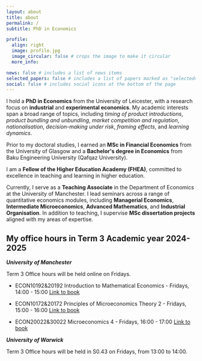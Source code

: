 ```yaml
---
layout: about
title: about
permalink: /
subtitle: PhD in Economics

profile:
  align: right
  image: profile.jpg
  image_circular: false # crops the image to make it circular
  more_info:

news: false # includes a list of news items
selected_papers: false # includes a list of papers marked as "selected={true}"
social: false # includes social icons at the bottom of the page
---
```


I hold a **PhD in Economics** from the University of Leicester, with a research focus on **industrial** and **experimental economics**. My academic interests span a broad range of topics, including _timing of product introductions_, _product bundling and unbundling_, _market competition and regulation_, _nationalisation_, _decision-making under risk_, _framing effects_, and _learning dynamics_.

Prior to my doctoral studies, I earned an **MSc in Financial Economics** from the University of Glasgow and a **Bachelor's degree in Economics** from Baku Engineering University (Qafqaz University).

I am a **Fellow of the Higher Education Academy (FHEA)**, committed to excellence in teaching and learning in higher education.

Currently, I serve as a **Teaching Associate** in the Department of Economics at the University of Manchester. I lead seminars across a range of quantitative economics modules, including **Managerial Economics**, **Intermediate Microeconomics**, **Advanced Mathematics**, and **Industrial Organisation**. In addition to teaching, I supervise **MSc dissertation projects** aligned with my areas of expertise.


## My office hours in Term 3 Academic year 2024-2025

***University of Manchester***

Term 3 Office hours will be held online on Fridays.

- ECON10192&20192 Introduction to Mathematical Economics - Fridays, 14:00 - 15:00 [Link to book](https://outlook.office.com/bookwithme/user/8d32af087f78416f9aa9cf90261b0d9b@manchester.ac.uk/meetingtype/oPfIw5_wX0Oh5X1WuGpuZg2?anonymous&ismsaljsauthenabled&ep=mLinkFromTile) 

- ECON10172&20172 Principles of Microeconomics Theory 2 - Fridays, 15:00 - 16:00 [Link to book](https://outlook.office.com/bookwithme/user/8d32af087f78416f9aa9cf90261b0d9b@manchester.ac.uk/meetingtype/oPfIw5_wX0Oh5X1WuGpuZg2?anonymous&ismsaljsauthenabled&ep=mLinkFromTile)

- ECON20022&30022 Microeconomics 4  - Fridays, 16:00 - 17:00 [Link to book](https://outlook.office.com/bookwithme/user/8d32af087f78416f9aa9cf90261b0d9b@manchester.ac.uk/meetingtype/oPfIw5_wX0Oh5X1WuGpuZg2?anonymous&ismsaljsauthenabled&ep=mLinkFromTile) 

***University of Warwick***

Term 3 Office hours will be held in S0.43 on Fridays, from 13:00 to 14:00.